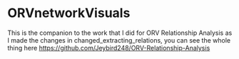 # ORVnetworkVisuals
This is the companion to the work that I did for ORV Relationship Analysis as I made the changes in changed_extracting_relations, you can see the whole thing here https://github.com/Jeybird248/ORV-Relationship-Analysis
